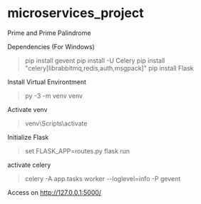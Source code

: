 # microservices_project

Prime and Prime Palindrome

Dependencies (For Windows)
> pip install gevent
> pip install -U Celery
> pip install "celery[librabbitmq,redis,auth,msgpack]"
> pip install Flask

Install Virtual Environtment
> py -3 -m venv venv

Activate venv
> venv\Scripts\activate

Initialize Flask
> set FLASK_APP=routes.py
> flask run

activate celery
> celery -A app.tasks worker --loglevel=info -P gevent

Access on http://127.0.0.1:5000/